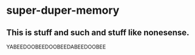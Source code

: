 # super-duper-memory

## This is stuff and such and stuff like nonesense.
YABEEDOOBEEDOOBEEDABEEDOOBEE